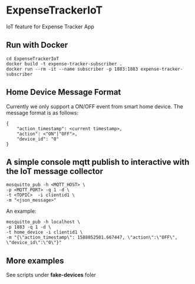 # ExpenseTrackerIoT
IoT feature for Expense Tracker App

## Run with Docker
```
cd ExpenseTrackerIoT
docker build -t expense-tracker-subscriber . 
docker run --rm -it --name subscriber -p 1883:1883 expense-tracker-subscriber
```

## Home Device Message Format
Currently we only support a ON/OFF event from smart home device. The message format is as follows:
```
{
    "action_timestamp": <current timestamp>,
    "action": <"ON"|"OFF">,
    "device_id": "0"
}
```

## A simple console mqtt publish to interactive with the IoT message collector
```
mosquitto_pub -h <MQTT_HOST> \
-p <MQTT_PORT> -q 1 -d \
-t <TOPIC>  -i clientid1 \
-m "<json_message>"
```
An example:
```
mosquitto_pub -h localhost \
-p 1883 -q 1 -d \
-t home_device -i clientid1 \
-m "{\"action_timestamp\": 1588052501.667447, \"action\":\"OFF\", \"device_id\":\"0\"}"
```

## More examples
See scripts under **fake-devices** foler
